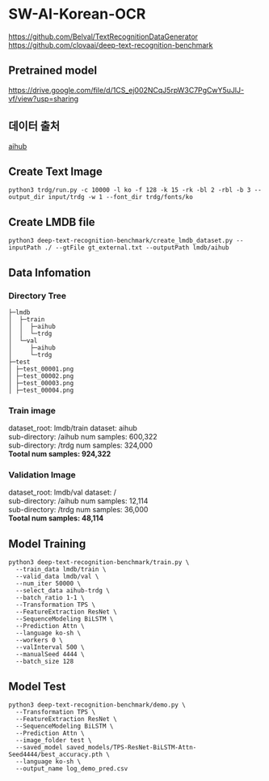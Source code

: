 # SW-AI-Korean-OCR

https://github.com/Belval/TextRecognitionDataGenerator  
https://github.com/clovaai/deep-text-recognition-benchmark

## Pretrained model
https://drive.google.com/file/d/1CS_ej002NCqJ5rpW3C7PgCwY5uJlJ-vf/view?usp=sharing

## 데이터 출처
[aihub](https://www.aihub.or.kr/aihubdata/data/view.do?currMenu=115&topMenu=100&aihubDataSe=realm&dataSetSn=105)  


## Create Text Image
```
python3 trdg/run.py -c 10000 -l ko -f 128 -k 15 -rk -bl 2 -rbl -b 3 --output_dir input/trdg -w 1 --font_dir trdg/fonts/ko
```

## Create LMDB file
```
python3 deep-text-recognition-benchmark/create_lmdb_dataset.py --inputPath ./ --gtFile gt_external.txt --outputPath lmdb/aihub
```


## Data Infomation
### Directory Tree
```
├─lmdb
│  ├─train
│  │  ├─aihub
│  │  └─trdg
│  └─val
│     ├─aihub
│     └─trdg
├─test
│ ├─test_00001.png
│ ├─test_00002.png
│ ├─test_00003.png
│ ├─test_00004.png

```
### Train image
dataset_root:    lmdb/train	 dataset: aihub  
sub-directory:	/aihub	 num samples: 600,322  
sub-directory:	/trdg	 num samples: 324,000  
**Tootal num samples: 924,322**

### Validation Image
dataset_root:    lmdb/val	 dataset: /  
sub-directory:	/aihub	 num samples: 12,114  
sub-directory:	/trdg	 num samples: 36,000  
**Tootal num samples: 48,114**

## Model Training
```
python3 deep-text-recognition-benchmark/train.py \
  --train_data lmdb/train \
  --valid_data lmdb/val \
  --num_iter 50000 \
  --select_data aihub-trdg \
  --batch_ratio 1-1 \
  --Transformation TPS \
  --FeatureExtraction ResNet \
  --SequenceModeling BiLSTM \
  --Prediction Attn \
  --language ko-sh \
  --workers 0 \
  --valInterval 500 \
  --manualSeed 4444 \
  --batch_size 128
```

## Model Test
```
python3 deep-text-recognition-benchmark/demo.py \
  --Transformation TPS \
  --FeatureExtraction ResNet \
  --SequenceModeling BiLSTM \
  --Prediction Attn \
  --image_folder test \
  --saved_model saved_models/TPS-ResNet-BiLSTM-Attn-Seed4444/best_accuracy.pth \
  --language ko-sh \
  --output_name log_demo_pred.csv
```
